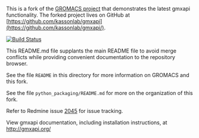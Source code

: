 This is a fork of the [GROMACS project](http://www.gromacs.org/) that demonstrates the latest
gmxapi functionality.
The forked project lives on GitHub at 
[https://github.com/kassonlab/gmxapi](https://github.com/kassonlab/gmxapi/).

[![Build Status](https://travis-ci.org/kassonlab/gmxapi.svg?branch=master)](https://travis-ci.org/kassonlab/gmxapi)

This README.md file supplants the main README file to avoid merge conflicts while 
providing convenient documentation to the repository browser.

See the file `README` in this directory for more information on GROMACS and this fork.

See the file `python_packaging/README.md` for more on the organization of this fork.

Refer to Redmine issue [2045](https://redmine.gromacs.org/issues/2045) for issue
tracking.

View gmxapi documentation, including installation instructions,
at http://gmxapi.org/
